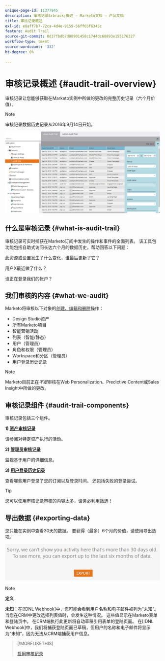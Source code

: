 ```yaml
---
unique-page-id: 11377945
description: 审核记录&rbrack;概述 — Marketo文档 — 产品文档
title: 审核记录概述
exl-id: e8aff7b7-72ca-4d4e-9159-56ff65f6345c
feature: Audit Trail
source-git-commit: 0d37fbdb7d08901458c1744dc68893e155176327
workflow-type: tm+mt
source-wordcount: '332'
ht-degree: 0%

---
```


# 审核记录概述 {#audit-trail-overview}

审核记录让您能够获取在Marketo实例中所做的更改的完整历史记录（六个月价值）。

>[!NOTE]
>
>审核记录数据历史记录从2016年9月14日开始。

![](assets/audit-trail-overview-1.png)

## 什么是审核记录 {#what-is-audit-trail}

审核记录可实时捕获在Marketo订阅中发生的操作和事件的全面列表。 该工具包功能包括自助式访问长达六个月的数据历史，帮助回答以下问题：

此资源或设置发生了什么变化，谁最后更新了它？

用户X最近做了什么？

谁正在登录我们的帐户？

## 我们审核的内容 {#what-we-audit}

Marketo将审核以下对象的[创建、编辑和删除](/help/marketo/product-docs/administration/audit-trail/change-details-in-audit-trail.md)操作：

* Design Studio资产
* 所有Marketo项目
* 智能营销活动
* 列表（智能/静态）
* 用户（管理员）
* 角色和权限（管理员）
* Workspace和分区（管理员）
* 用户登录历史记录

>[!NOTE]
>
>Marketo目前正在&#x200B;_不是_&#x200B;审核在Web Personalization、Predictive Content或Sales Insight中所做的更改。

## 审核记录组件 {#audit-trail-components}

审核记录包括三个组件。

**1) [资产审核记录](/help/marketo/product-docs/administration/audit-trail/change-details-in-audit-trail.md#asset-audit-trail)**

请参阅对特定资产执行的活动。

**2) [管理员审核记录](/help/marketo/product-docs/administration/audit-trail/change-details-in-audit-trail.md#admin-audit-trail)**

监视基于用户的详细信息。

**3) [用户登录历史记录](/help/marketo/product-docs/administration/audit-trail/user-login-history.md)**

查看哪些用户登录了您的订阅以及登录时间。 还包括失败的登录尝试。

>[!TIP]
>
>您可以使用审核记录审核的内容太多，请务必利用[筛选](/help/marketo/product-docs/administration/audit-trail/filtering-in-audit-trail.md)！

## 导出数据 {#exporting-data}

您只能在实例中查看30天的数据。 要获得（最多）6个月的价值，请使用导出选项。

![](assets/two.png)

>[!NOTE]
>
>**定义**
>
>**未知：**&#x200B;在[!DNL Webhook]中，您可能会看到用户名称和电子邮件被列为“未知”。 当您在CRM中更改选择列表值时，会发生这种情况。 这些值显示在Marketo表单和登陆页中。 在CRM端执行此更新将自动草稿引用表单的登陆页面。 在[!DNL Webhook]中，我们将捕获登陆页面已草稿，但用户的名称和电子邮件将显示为“未知”，因为无法从CRM端捕获用户信息。

>[!MORELIKETHIS]
>
>[启用审核记录](/help/marketo/product-docs/administration/audit-trail/enable-audit-trail.md)
